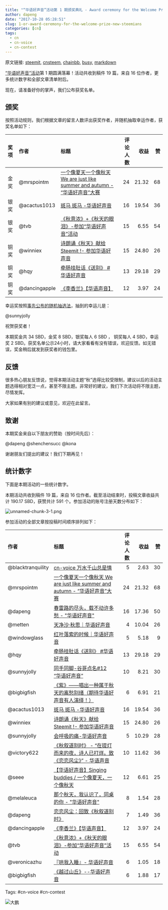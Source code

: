 ```yaml
---
title: "“华语好声音”活动第 1 期颁奖典礼 - Award ceremony for the Welcome Prize New Steemians"
author: dapeng
date: "2017-10-28 05:28:51"
slug: 1-or-award-ceremony-for-the-welcome-prize-new-steemians
categories: [cn]
tags: 
  - cn
  - cn-voice
  - cn-contest
---
```


原文链接: [steemit](https://steemit.com/cn/@dapeng/1-or-award-ceremony-for-the-welcome-prize-new-steemians), [cnsteem](https://cnsteem.com/cn/@dapeng/1-or-award-ceremony-for-the-welcome-prize-new-steemians), [chainbb](https://chainbb.com/cn/@dapeng/1-or-award-ceremony-for-the-welcome-prize-new-steemians), [busy](https://busy.org/cn/@dapeng/1-or-award-ceremony-for-the-welcome-prize-new-steemians), [markdown](https://raw.githubusercontent.com/pzhaonet/steem_mirror/master/content/post/1-or-award-ceremony-for-the-welcome-prize-new-steemians.md)

[“华语好声音”活动](https://cnsteem.com/cn/@dapeng/cn-voice-start)第 1 期圆满落幕！活动共收到稿件 19 篇，来自 16 位作者，更多统计数字和全部文章清单附后。


现在，请准备好你的掌声，我们公布获奖名单。


## 颁奖



按照活动规则，我们根据文章的留言人数评出获奖作者，并随机抽取幸运作者，获奖名单如下：



| 奖项   | 作者            | 标题                                       | 评论人数 |    收益 |    赞 |
| :--- | :------------ | :--------------------------------------- | ---: | ----: | ---: |
| 金奖   | @mrspointm    | [一个像夏天一个像秋天 We are just like summer and autumn - “华语好声音”大赛](https://steemit.com/cn/@mrspointm/we-are-just-like-summer-and-autumn-or) |   24 | 21.32 |   68 |
| 银奖   | @acactus1013  | [斑马 斑马 -华语好声音](https://steemit.com/cn/@acactus1013/or) |   16 | 19.54 |   36 |
| 银奖   | @tvb          | [《秋意浓》+《秋天的眼泪》-参加“华语好声音”活动](https://steemit.com/cn/@tvb/9hkpz-or) |   15 |  6.55 |   54 |
| 铜奖   | @winniex      | [诗朗诵《秋天》献给Steemit !- 参加华语好声音](https://steemit.com/cn/@winniex/2b2uwj-or) |   15 | 24.80 |   26 |
| 铜奖   | @hqy          | [牵肠挂肚话《送别》 #华语好声音](https://steemit.com/cn/@hqy/6v8jlm) |   13 | 29.18 |   29 |
| 铜奖   | @dancingapple | [《李香兰》【华语声音】](https://steemit.com/cn/@dancingapple/4g2oel) |   12 |  3.97 |   24 |
幸运奖按照[事先公布的随机抽选法](https://steemit.com/cn/@dapeng/how-to-randomly-choose-an-participator-for-the-lucky-prize-in-a-steemit-contest)，抽到的幸运儿是：


@sunnyjolly


祝贺获奖者！


本期奖金共 34 SBD，金奖 8 SBD，银奖每人 6 SBD ， 铜奖每人 4 SBD，幸运奖 2 SBD。获奖名单公示24小时，请大家看看有没有错误，欢迎反馈。如无错误，奖金稍后就发到获奖者的钱包里。


## 反馈


很多热心朋友反馈说，觉得本期活动主题“秋”选得比较受限制，建议以后的活动主题选得相对宽泛一点，甚至不限主题。非常好的建议，我们下次活动将不限主题，尽情发挥。


大家如果有别的建议或意见，欢迎在此留言。


## 致谢


本期奖金来自以下朋友的赞助（按时间先后）：


@dapeng  @shenchensucc @kona



谢谢朋友们提出的建议！我们下期再见！


## 统计数字


下面是本期活动的一些统计数字。


本期活动共收到稿件 19 篇，来自 16 位作者。截至活动结束时，投稿文章收益共计 190.17 SBD，获赞共计 591 个。参加活动的账号注册天数分布如下：


![unnamed-chunk-3-1.png](https://steemitimages.com/DQmRCyM69rPuXc21WB9eNgaBuc1v6utjNa2UtiSgaprQ1ux/unnamed-chunk-3-1.png)



参加活动的全部文章按投稿时间顺序排列如下：



| 作者                | 标题                                       | 评论人数 |    收益 |    赞 |
| :---------------- | :--------------------------------------- | ---: | ----: | ---: |
| @blacktranquility | [cn-voice 万水千山总是情](https://steemit.com/cn/@blacktranquility/cn-voice) |    5 |  2.63 |   30 |
| @mrspointm        | [一个像夏天一个像秋天 We are just like summer and autumn - “华语好声音”大赛](https://steemit.com/cn/@mrspointm/we-are-just-like-summer-and-autumn-or) |   24 | 21.32 |   68 |
| @dapeng           | [春雷路的尽头，载不动许多愁 - "华语好声音"](https://steemit.com/cn/@dapeng/chengdu) |   16 | 17.36 |   50 |
| @metten           | [天净沙·秋思｜华语好声音](https://steemit.com/cn/@metten/2zkfix) |    4 | 10.04 |   26 |
| @windowglass      | [红叶落索的时候｜华语好声音](https://steemit.com/cn/@windowglass/7mgpdm) |    5 |  5.18 |    9 |
| @hqy              | [牵肠挂肚话《送别》 #华语好声音](https://steemit.com/cn/@hqy/6v8jlm) |   13 | 29.18 |   29 |
| @sunnyjolly       | [同手同脚-谷哥点名#12 “华语好声音”](https://steemit.com/cn/@sunnyjolly/or-12) |   10 |  8.21 |   30 |
| @bigbigfish       | [《紫》——唱出一种属于秋天的离愁别绪（期待华语好声音有人演绎！）](https://steemit.com/cn/@bigbigfish/5muu8b) |    6 |  6.91 |   21 |
| @acactus1013      | [斑马 斑马 -华语好声音](https://steemit.com/cn/@acactus1013/or) |   16 | 19.54 |   36 |
| @winniex          | [诗朗诵《秋天》献给Steemit !- 参加华语好声音](https://steemit.com/cn/@winniex/2b2uwj-or) |   15 | 24.80 |   26 |
| @sunnyjolly       | [会呼吸的痛-华语好声音](https://steemit.com/cn/@sunnyjolly/2g7g7h-or) |    5 | 10.29 |   28 |
| @victory622       | [《秋叙道别时》 -  “在提灯而来的夜，诗人已打烊。致《恋恋风尘》” - 华语声音](https://steemit.com/cn/@victory622/or) |   10 | 11.62 |   36 |
| @seee             | [【华语好声音】Singing buddies / 一个像夏天，一个像秋天](https://steemit.com/cn/@seee/singing-buddies) |   12 |  6.61 |   25 |
| @melaleuca        | [那个秋天，我认识了，同桌的你 - "华语好声音"](https://steemit.com/cn/@melaleuca/music) |    8 |  1.54 |   28 |
| @dapeng           | [恋恋风尘：回致《秋叙道别时》](https://steemit.com/cn/@dapeng/5pfvvr) |    7 |  1.49 |   36 |
| @dancingapple     | [《李香兰》【华语声音】](https://steemit.com/cn/@dancingapple/4g2oel) |   12 |  3.97 |   24 |
| @tvb              | [《秋意浓》+《秋天的眼泪》-参加“华语好声音”活动](https://steemit.com/cn/@tvb/9hkpz-or) |   15 |  6.55 |   54 |
| @veronicazhu      | [『哄我入睡』- 华语好声音](https://steemit.com/cn/@veronicazhu/34kzqa-or) |    6 |  1.05 |   18 |
| @bigbigfish       | [《越过山丘》--华语好声音](https://steemit.com/cn/@bigbigfish/or-or) |    6 |  1.88 |   17 |




Tags: #cn-voice #cn-contest



![大鹏](https://steemitimages.com/DQmeYUwQ7Juorgd79o6D5E34BnUYxwfmLxYH4cApgPRhRf6/end2.jpg)
